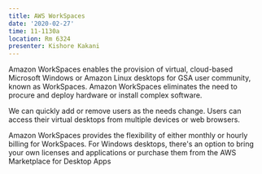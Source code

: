 ```yaml
---
title: AWS WorkSpaces
date: '2020-02-27'
time: 11-1130a
location: Rm 6324
presenter: Kishore Kakani
---
```


Amazon WorkSpaces enables the provision of virtual, cloud-based Microsoft Windows or Amazon Linux desktops for GSA user community, known as WorkSpaces. Amazon WorkSpaces eliminates the need to procure and deploy hardware or install complex software.

We can quickly add or remove users as the needs change. Users can access their virtual desktops from multiple devices or web browsers.

Amazon WorkSpaces provides the flexibility of either monthly or hourly billing for WorkSpaces. For Windows desktops, there's an option to bring your own licenses and applications or purchase them from the AWS Marketplace for Desktop Apps

